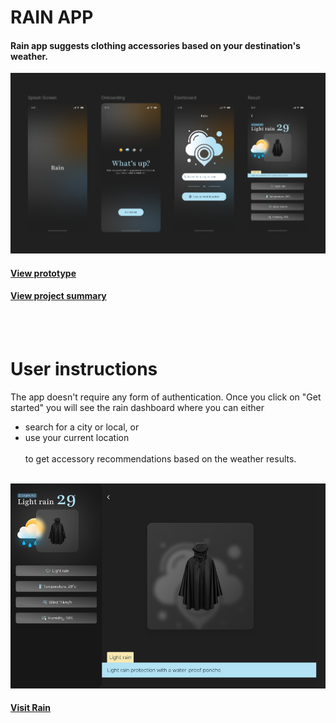 
# RAIN APP
#### Rain app suggests clothing accessories based on your destination's weather.

![Rain app mobile view](public/rain-mobile.png)

#### [View prototype](https://www.figma.com/proto/UiFTfYDbsFWgF8lPSfidqO/Rain?page-id=0%3A1&node-id=161-3531&node-type=frame&viewport=470%2C153%2C0.05&t=Qa673U6MNnUoBzEI-1&scaling=scale-down&content-scaling=fixed&starting-point-node-id=161%3A3549&show-proto-sidebar=1)
#### [View project summary](https://docs.google.com/document/d/1zqJfSA-Xt9l1sAYvxJFAMHUSJfFo4DCrO0yyE2sktv8/edit?usp=sharing)
<br><br>

# User instructions
The app doesn't require any form of authentication. 
Once you click on "Get started" you will see the rain dashboard where you can either
- search for a city or local, or 
- use your current location <br><br>
to get accessory recommendations based on the weather results. 
<br><br>

![Rain app desktop view](public/rain-desktop.png)



#### [Visit Rain](https://rain-app.vercel.app/)